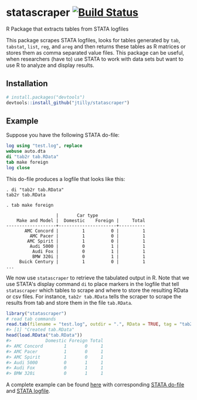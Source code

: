 # statascraper [![Build Status](https://travis-ci.org/jtilly/statascraper.svg?branch=master)](https://travis-ci.org/jtilly/statascraper)

R Package that extracts tables from STATA logfiles

This package scrapes STATA logfiles, looks for tables generated by `tab`, `tabstat`, `list`,  `reg`, and `areg` and then returns these tables as R matrices or stores them as comma separated value files. This package can be useful, when researchers (have to) use STATA to work with data sets but want to use R to analyze and display results.

## Installation

``` r
# install.packages("devtools")
devtools::install_github("jtilly/statascraper")
```

## Example

Suppose you have the following STATA do-file:

``` stata
log using "test.log", replace
webuse auto.dta
di "tab2r tab.RData"
tab make foreign
log close
```

This do-file produces a logfile that looks like this:

```
. di "tab2r tab.RData"
tab2r tab.RData

. tab make foreign

                   |       Car type
    Make and Model |  Domestic    Foreign |     Total
-------------------+----------------------+----------
       AMC Concord |         1          0 |         1 
         AMC Pacer |         1          0 |         1 
        AMC Spirit |         1          0 |         1 
         Audi 5000 |         0          1 |         1 
          Audi Fox |         0          1 |         1 
          BMW 320i |         0          1 |         1 
     Buick Century |         1          0 |         1 
...
```

We now use `statascraper` to retrieve the tabulated output in R. Note that we use STATA's display command `di` to place markers in the logfile that tell `statascraper` which tables to scrape and where to store the resulting RData or csv files. For instance, `tab2r tab.RData` tells the scraper to scrape the results from tab and store them in the file `tab.RData`. 

``` r
library("statascraper")
# read tab commands
read.tab(filename = "test.log", outdir = ".", RData = TRUE, tag = "tab2r")
#> [1] "Created tab.RData"
head(load.RData("tab.RData"))
#>             Domestic Foreign Total
#> AMC Concord        1       0     1
#> AMC Pacer          1       0     1
#> AMC Spirit         1       0     1
#> Audi 5000          0       1     1
#> Audi Fox           0       1     1
#> BMW 320i           0       1     1
```

A complete example can be found [here](https://github.com/jtilly/statascraper/blob/master/demo/statascraper.R) with corresponding [STATA do-file](https://github.com/jtilly/statascraper/blob/master/inst/example/stata.do) and [STATA logfile](https://github.com/jtilly/statascraper/blob/master/inst/example/test.log).

